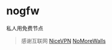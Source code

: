 # nogfw
私人用免费节点
<br/>

> 感谢互联网
> [NiceVPN](https://raw.githubusercontent.com/NiceVPN123/NiceVPN/main/url)
> [NoMoreWalls](https://github.com/peasoft/NoMoreWalls)
